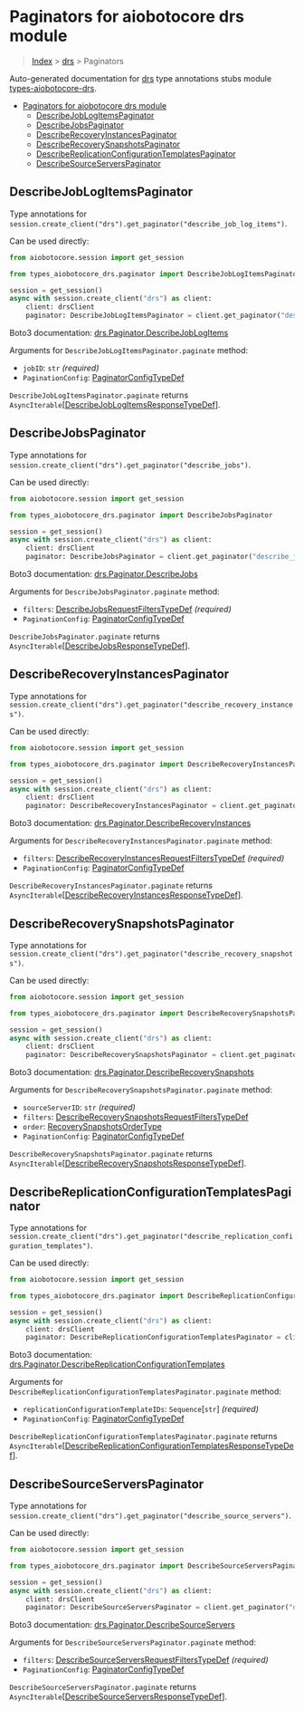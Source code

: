 <a id="paginators-for-aiobotocore-drs-module"></a>

# Paginators for aiobotocore drs module

> [Index](..) > [drs](.) > Paginators

Auto-generated documentation for
[drs](https://boto3.amazonaws.com/v1/documentation/api/latest/reference/services/drs.html#drs)
type annotations stubs module
[types-aiobotocore-drs](https://pypi.org/project/types-aiobotocore-drs/).

- [Paginators for aiobotocore drs module](#paginators-for-aiobotocore-drs-module)
  - [DescribeJobLogItemsPaginator](#describejoblogitemspaginator)
  - [DescribeJobsPaginator](#describejobspaginator)
  - [DescribeRecoveryInstancesPaginator](#describerecoveryinstancespaginator)
  - [DescribeRecoverySnapshotsPaginator](#describerecoverysnapshotspaginator)
  - [DescribeReplicationConfigurationTemplatesPaginator](#describereplicationconfigurationtemplatespaginator)
  - [DescribeSourceServersPaginator](#describesourceserverspaginator)

<a id="describejoblogitemspaginator"></a>

## DescribeJobLogItemsPaginator

Type annotations for
`session.create_client("drs").get_paginator("describe_job_log_items")`.

Can be used directly:

```python
from aiobotocore.session import get_session

from types_aiobotocore_drs.paginator import DescribeJobLogItemsPaginator

session = get_session()
async with session.create_client("drs") as client:
    client: drsClient
    paginator: DescribeJobLogItemsPaginator = client.get_paginator("describe_job_log_items")
```

Boto3 documentation:
[drs.Paginator.DescribeJobLogItems](https://boto3.amazonaws.com/v1/documentation/api/latest/reference/services/drs.html#drs.Paginator.DescribeJobLogItems)

Arguments for `DescribeJobLogItemsPaginator.paginate` method:

- `jobID`: `str` *(required)*
- `PaginationConfig`:
  [PaginatorConfigTypeDef](./type_defs.md#paginatorconfigtypedef)

`DescribeJobLogItemsPaginator.paginate` returns
`AsyncIterable`\[[DescribeJobLogItemsResponseTypeDef](./type_defs.md#describejoblogitemsresponsetypedef)\].

<a id="describejobspaginator"></a>

## DescribeJobsPaginator

Type annotations for
`session.create_client("drs").get_paginator("describe_jobs")`.

Can be used directly:

```python
from aiobotocore.session import get_session

from types_aiobotocore_drs.paginator import DescribeJobsPaginator

session = get_session()
async with session.create_client("drs") as client:
    client: drsClient
    paginator: DescribeJobsPaginator = client.get_paginator("describe_jobs")
```

Boto3 documentation:
[drs.Paginator.DescribeJobs](https://boto3.amazonaws.com/v1/documentation/api/latest/reference/services/drs.html#drs.Paginator.DescribeJobs)

Arguments for `DescribeJobsPaginator.paginate` method:

- `filters`:
  [DescribeJobsRequestFiltersTypeDef](./type_defs.md#describejobsrequestfilterstypedef)
  *(required)*
- `PaginationConfig`:
  [PaginatorConfigTypeDef](./type_defs.md#paginatorconfigtypedef)

`DescribeJobsPaginator.paginate` returns
`AsyncIterable`\[[DescribeJobsResponseTypeDef](./type_defs.md#describejobsresponsetypedef)\].

<a id="describerecoveryinstancespaginator"></a>

## DescribeRecoveryInstancesPaginator

Type annotations for
`session.create_client("drs").get_paginator("describe_recovery_instances")`.

Can be used directly:

```python
from aiobotocore.session import get_session

from types_aiobotocore_drs.paginator import DescribeRecoveryInstancesPaginator

session = get_session()
async with session.create_client("drs") as client:
    client: drsClient
    paginator: DescribeRecoveryInstancesPaginator = client.get_paginator("describe_recovery_instances")
```

Boto3 documentation:
[drs.Paginator.DescribeRecoveryInstances](https://boto3.amazonaws.com/v1/documentation/api/latest/reference/services/drs.html#drs.Paginator.DescribeRecoveryInstances)

Arguments for `DescribeRecoveryInstancesPaginator.paginate` method:

- `filters`:
  [DescribeRecoveryInstancesRequestFiltersTypeDef](./type_defs.md#describerecoveryinstancesrequestfilterstypedef)
  *(required)*
- `PaginationConfig`:
  [PaginatorConfigTypeDef](./type_defs.md#paginatorconfigtypedef)

`DescribeRecoveryInstancesPaginator.paginate` returns
`AsyncIterable`\[[DescribeRecoveryInstancesResponseTypeDef](./type_defs.md#describerecoveryinstancesresponsetypedef)\].

<a id="describerecoverysnapshotspaginator"></a>

## DescribeRecoverySnapshotsPaginator

Type annotations for
`session.create_client("drs").get_paginator("describe_recovery_snapshots")`.

Can be used directly:

```python
from aiobotocore.session import get_session

from types_aiobotocore_drs.paginator import DescribeRecoverySnapshotsPaginator

session = get_session()
async with session.create_client("drs") as client:
    client: drsClient
    paginator: DescribeRecoverySnapshotsPaginator = client.get_paginator("describe_recovery_snapshots")
```

Boto3 documentation:
[drs.Paginator.DescribeRecoverySnapshots](https://boto3.amazonaws.com/v1/documentation/api/latest/reference/services/drs.html#drs.Paginator.DescribeRecoverySnapshots)

Arguments for `DescribeRecoverySnapshotsPaginator.paginate` method:

- `sourceServerID`: `str` *(required)*
- `filters`:
  [DescribeRecoverySnapshotsRequestFiltersTypeDef](./type_defs.md#describerecoverysnapshotsrequestfilterstypedef)
- `order`:
  [RecoverySnapshotsOrderType](./literals.md#recoverysnapshotsordertype)
- `PaginationConfig`:
  [PaginatorConfigTypeDef](./type_defs.md#paginatorconfigtypedef)

`DescribeRecoverySnapshotsPaginator.paginate` returns
`AsyncIterable`\[[DescribeRecoverySnapshotsResponseTypeDef](./type_defs.md#describerecoverysnapshotsresponsetypedef)\].

<a id="describereplicationconfigurationtemplatespaginator"></a>

## DescribeReplicationConfigurationTemplatesPaginator

Type annotations for
`session.create_client("drs").get_paginator("describe_replication_configuration_templates")`.

Can be used directly:

```python
from aiobotocore.session import get_session

from types_aiobotocore_drs.paginator import DescribeReplicationConfigurationTemplatesPaginator

session = get_session()
async with session.create_client("drs") as client:
    client: drsClient
    paginator: DescribeReplicationConfigurationTemplatesPaginator = client.get_paginator("describe_replication_configuration_templates")
```

Boto3 documentation:
[drs.Paginator.DescribeReplicationConfigurationTemplates](https://boto3.amazonaws.com/v1/documentation/api/latest/reference/services/drs.html#drs.Paginator.DescribeReplicationConfigurationTemplates)

Arguments for `DescribeReplicationConfigurationTemplatesPaginator.paginate`
method:

- `replicationConfigurationTemplateIDs`: `Sequence`\[`str`\] *(required)*
- `PaginationConfig`:
  [PaginatorConfigTypeDef](./type_defs.md#paginatorconfigtypedef)

`DescribeReplicationConfigurationTemplatesPaginator.paginate` returns
`AsyncIterable`\[[DescribeReplicationConfigurationTemplatesResponseTypeDef](./type_defs.md#describereplicationconfigurationtemplatesresponsetypedef)\].

<a id="describesourceserverspaginator"></a>

## DescribeSourceServersPaginator

Type annotations for
`session.create_client("drs").get_paginator("describe_source_servers")`.

Can be used directly:

```python
from aiobotocore.session import get_session

from types_aiobotocore_drs.paginator import DescribeSourceServersPaginator

session = get_session()
async with session.create_client("drs") as client:
    client: drsClient
    paginator: DescribeSourceServersPaginator = client.get_paginator("describe_source_servers")
```

Boto3 documentation:
[drs.Paginator.DescribeSourceServers](https://boto3.amazonaws.com/v1/documentation/api/latest/reference/services/drs.html#drs.Paginator.DescribeSourceServers)

Arguments for `DescribeSourceServersPaginator.paginate` method:

- `filters`:
  [DescribeSourceServersRequestFiltersTypeDef](./type_defs.md#describesourceserversrequestfilterstypedef)
  *(required)*
- `PaginationConfig`:
  [PaginatorConfigTypeDef](./type_defs.md#paginatorconfigtypedef)

`DescribeSourceServersPaginator.paginate` returns
`AsyncIterable`\[[DescribeSourceServersResponseTypeDef](./type_defs.md#describesourceserversresponsetypedef)\].
